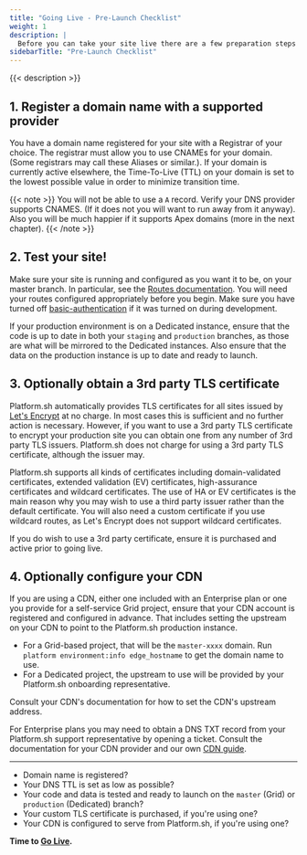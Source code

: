 ```yaml
---
title: "Going Live - Pre-Launch Checklist"
weight: 1
description: |
  Before you can take your site live there are a few preparation steps to take.
sidebarTitle: "Pre-Launch Checklist"
---
```


{{< description >}}

## 1. Register a domain name with a supported provider

You have a domain name registered for your site with a Registrar of your choice. The registrar must allow you to use CNAMEs for your domain.  (Some registrars may call these Aliases or similar.). If your domain is currently active elsewhere, the Time-To-Live (TTL) on your domain is set to the lowest possible value in order to minimize transition time.

{{< note >}}
You will not be able to use a `A` record. Verify your DNS provider supports CNAMES. (If it does not you will want to run away from it anyway). Also you will be much happier if it supports Apex domains (more in the next chapter).
{{< /note >}}

## 2. Test your site!

Make sure your site is running and configured as you want it to be, on your master branch.  In particular, see the [Routes documentation](/configuration/routes/_index.md). You will need your routes configured appropriately before you begin.  Make sure you have turned off [basic-authentication](/administration/web/configure-environment.md) if it was turned on during development.

If your production environment is on a Dedicated instance, ensure that the code is up to date in both your `staging` and `production` branches, as those are what will be mirrored to the Dedicated instances.  Also ensure that the data on the production instance is up to date and ready to launch.

## 3. Optionally obtain a 3rd party TLS certificate

Platform.sh automatically provides TLS certificates for all sites issued by [Let's Encrypt](https://letsencrypt.org/) at no charge.  In most cases this is sufficient and no further action is necessary.  However, if you want to use a 3rd party TLS certificate to encrypt your production site you can obtain one from any number of 3rd party TLS issuers.  Platform.sh does not charge for using a 3rd party TLS certificate, although the issuer may.

Platform.sh supports all kinds of certificates including domain-validated certificates, extended validation (EV) certificates, high-assurance certificates and wildcard certificates.  The use of HA or EV certificates is the main reason why you may wish to use a third party issuer rather than the default certificate.  You will also need a custom certificate if you use wildcard routes, as Let's Encrypt does not support wildcard certificates.

If you do wish to use a 3rd party certificate, ensure it is purchased and active prior to going live.

## 4. Optionally configure your CDN

If you are using a CDN, either one included with an Enterprise plan or one you provide for a self-service Grid project, ensure that your CDN account is registered and configured in advance.  That includes setting the upstream on your CDN to point to the Platform.sh production instance.  

* For a Grid-based project, that will be the `master-xxxx` domain.  Run `platform environment:info edge_hostname` to get the domain name to use.
* For a Dedicated project, the upstream to use will be provided by your Platform.sh onboarding representative.

Consult your CDN's documentation for how to set the CDN's upstream address.

For Enterprise plans you may need to obtain a DNS TXT record from your Platform.sh support representative by opening a ticket.  Consult the documentation for your CDN provider and our own [CDN guide](/golive/cdn/_index.md).

---

* Domain name is registered?
* Your DNS TTL is set as low as possible?
* Your code and data is tested and ready to launch on the `master` (Grid) or `production` (Dedicated) branch?
* Your custom TLS certificate is purchased, if you're using one?
* Your CDN is configured to serve from Platform.sh, if you're using one?

**Time to [Go Live](/golive/steps/_index.md).**
